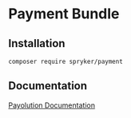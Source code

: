 # Payment Bundle

## Installation

```
composer require spryker/payment
```

## Documentation

[Payolution Documentation](https://spryker.github.io/payment/index.html)
